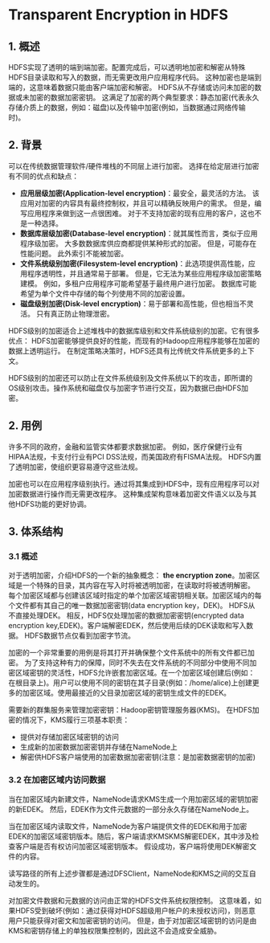 # Transparent Encryption in HDFS

## 1. 概述

HDFS实现了透明的端到端加密。配置完成后，可以透明地加密和解密从特殊HDFS目录读取和写入的数据，而无需更改用户应用程序代码。 这种加密也是端到端的，这意味着数据只能由客户端加密和解密。 HDFS从不存储或访问未加密的数据或未加密的数据加密密钥。 这满足了加密的两个典型要求：静态加密(代表永久存储介质上的数据，例如：磁盘)以及传输中加密(例如，当数据通过网络传输时)。

## 2. 背景

可以在传统数据管理软件/硬件堆栈的不同层上进行加密。 选择在给定层进行加密有不同的优点和缺点：

- **应用层级加密(Application-level encryption)**：最安全，最灵活的方法。 该应用对加密的内容具有最终控制权，并且可以精确反映用户的需求。 但是，编写应用程序来做到这一点很困难。 对于不支持加密的现有应用的客户，这也不是一种选择。
- **数据库层级加密(Database-level encryption)**：就其属性而言，类似于应用程序级加密。 大多数数据库供应商都提供某种形式的加密。 但是，可能存在性能问题。 此外索引不能被加密。
- **文件系统级别加密(Filesystem-level encryption)**：此选项提供高性能，应用程序透明性，并且通常易于部署。 但是，它无法为某些应用程序级加密策略建模。 例如，多租户应用程序可能希望基于最终用户进行加密。 数据库可能希望为单个文件中存储的每个列使用不同的加密设置。
- **磁盘级别加密(Disk-level encryption)**：易于部署和高性能，但也相当不灵活。 只有真正防止物理泄密。

HDFS级别的加密适合上述堆栈中的数据库级别和文件系统级别的加密。它有很多优点： HDFS加密能够提供良好的性能，而现有的Hadoop应用程序能够在加密的数据上透明运行。 在制定策略决策时，HDFS还具有比传统文件系统更多的上下文。

HDFS级别的加密还可以防止在文件系统级别及文件系统以下的攻击，即所谓的OS级别攻击。操作系统和磁盘仅与加密字节进行交互，因为数据已由HDFS加密。

## 2. 用例

许多不同的政府，金融和监管实体都要求数据加密。 例如，医疗保健行业有HIPAA法规，卡支付行业有PCI DSS法规，而美国政府有FISMA法规。 HDFS内置了透明加密，使组织更容易遵守这些法规。

加密也可以在应用程序级别执行。通过将其集成到HDFS中，现有应用程序可以对加密数据进行操作而无需更改程序。 这种集成架构意味着加密文件语义以及与其他HDFS功能的更好协调。

## 3. 体系结构

### 3.1 概述

对于透明加密，介绍HDFS的一个新的抽象概念： **the encryption zone**。加密区域是一个特殊的目录，其内容在写入时将被透明加密，在读取时将被透明解密。 每个加密区域都与创建该区域时指定的单个加密区域密钥相关联。加密区域内的每个文件都有其自己的唯一数据加密密钥(data encryption key，DEK)。 HDFS从不直接处理DEK。 相反，HDFS仅处理加密的数据加密密钥(encrypted data encryption key,EDEK)。客户端解密EDEK，然后使用后续的DEK读取和写入数据。 HDFS数据节点仅看到加密字节流。

加密的一个非常重要的用例是将其打开并确保整个文件系统中的所有文件都已加密。 为了支持这种有力的保障，同时不失去在文件系统的不同部分中使用不同加密区域密钥的灵活性，HDFS允许嵌套加密区域。在一个加密区域创建后(例如：在根目录上)。用户可以使用不同的密钥在其子目录(例如：/home/alice)上创建更多的加密区域。使用最接近的父目录加密区域的密钥生成文件的EDEK。

需要新的群集服务来管理加密密钥：Hadoop密钥管理服务器(KMS)。 在HDFS加密的情况下，KMS履行三项基本职责：

- 提供对存储加密区域密钥的访问
- 生成新的加密数据加密密钥并存储在NameNode上
- 解密供HDFS客户端使用的加密数据加密密钥(注意：是加密数据密钥的加密)

### 3.2 在加密区域内访问数据

当在加密区域内新建文件，NameNode请求KMS生成一个用加密区域的密钥加密的新EDEK。 然后，EDEK作为文件元数据的一部分永久存储在NameNode上。

当在加密区域内读取文件，NameNode为客户端提供文件的EDEK和用于加密EDEK的加密区域密钥版本。随后，客户端请求KMSKMS解密EDEK，其中涉及检查客户端是否有权访问加密区域密钥版本。 假设成功，客户端将使用DEK解密文件的内容。

读写路径的所有上述步骤都是通过DFSClient，NameNode和KMS之间的交互自动发生的。

对加密文件数据和元数据的访问由正常的HDFS文件系统权限控制。 这意味着，如果HDFS受到破坏(例如：通过获得对HDFS超级用户帐户的未授权访问)，则恶意用户只能获得对密文和加密密钥的访问。 但是，由于对加密区域密钥的访问是由KMS和密钥存储上的单独权限集控制的，因此这不会造成安全威胁。